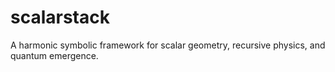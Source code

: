 # scalarstack
A harmonic symbolic framework for scalar geometry, recursive physics, and quantum emergence.
